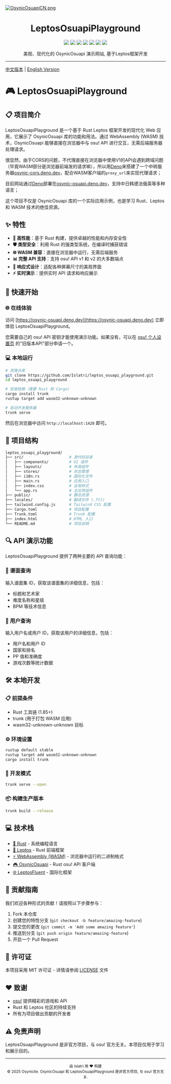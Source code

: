 <!-- markdownlint-disable MD033 MD041 MD045 MD026 -->
[![OsynicOsuapiCN.png](https://s2.loli.net/2025/05/15/Ww1hovEL4PmKdD6.png)](https://osynic-osuapi.deno.dev/)

<h1 align="center" tabindex="-1" class="heading-element" dir="auto">LeptosOsuapiPlayground</h1>

<p align="center">
  <a href="https://www.rust-lang.org/" target="_blank"><img src="https://img.shields.io/badge/Rust-1.85%2B-blue"/></a>
  <a href="https://crates.io/crates/osynic_osuapi" target="_blank"><img src="https://img.shields.io/crates/v/osynic_osuapi"/></a>
  <a href="https://docs.rs/osynic_osuapi" target="_blank"><img src="https://img.shields.io/docsrs/osynic_osuapi/0.1.0"/></a>
  <a href="https://osynic-osuapi.deno.dev" target="_blank"><img src="https://img.shields.io/badge/Deno-white?logo=deno&logoColor=black"/></a>
  <a href="https://github.com/islatri/leptos_osuapi_playground" target="_blank"><img src="https://img.shields.io/badge/License-MIT-green.svg"/></a>
  <a href="https://discord.gg/DRnZSES3BC" target="_blank"><img src="https://img.shields.io/badge/chat-discord-7289da.svg"/></a>
  <a href="https://github.com/osynicite" target="_blank"><img src="https://img.shields.io/badge/buy%20me-a%20coffee-orange.svg?style=flat-square"/></a>

</p>

<p align="center">
    美观、现代化的 OsynicOsuapi 演示网站, 基于Leptos框架开发
</p>

<hr />

[中文版本](README.md) | [English Version](README_EN.md)

# 🎮 LeptosOsuapiPlayground

## 📋 项目简介

LeptosOsuapiPlayground 是一个基于 Rust Leptos 框架开发的现代化 Web 应用，它展示了 OsynicOsuapi 库的功能和用法。通过 WebAssembly (WASM) 技术，OsynicOsuapi 能够直接在浏览器中与 osu! API 进行交互，无需后端服务器处理请求。

很显然，由于CORS的问题，不代理直接在浏览器中使用V1的API会遇到跨域问题（毕竟WASM部分是浏览器前端发的请求嘛），所以用[Deno](https://deno.dev)来搭建了一个中转服务器[osynic-cors.deno.dev](https://osynic-cors.deno.dev)，配合WASM客户端的`proxy_url`来实现代理请求；

目前网站通过[Deno](https://deno.dev)部署在[osynic-osuapi.deno.dev](https://osynic-osuapi.deno.dev/)，支持中日韩德法俄英等多种语言；

这个项目不仅是 OsynicOsuapi 库的一个实际应用示例，也是学习 Rust、Leptos 和 WASM 技术的绝佳资源。

## ✨ 特性

- **🚀 高性能**：基于 Rust 构建，提供卓越的性能和内存安全性
- **🛡️ 类型安全**：利用 Rust 的强类型系统，在编译时捕获错误
- **🌐 WASM 兼容**：直接在浏览器中运行，无需后端服务
- **📊 完整 API 支持**：支持 osu! API v1 和 v2 的大多数端点
- **📱 响应式设计**：适配各种屏幕尺寸的美观界面
- **⚡ 实时演示**：提供实时 API 请求和响应展示

## 🚀 快速开始

### 🌐 在线体验

访问 [https://osynic-osuapi.deno.dev](https://osynic-osuapi.deno.dev) 立即体验 LeptosOsuapiPlayground。

您需要自己的 osu! API 密钥才能使用演示功能。如果没有，可以在 [osu! 个人设置页](https://osu.ppy.sh/home/account/edit) 的"旧版本API"部分申请一个。

### 💻 本地运行

```bash
# 克隆仓库
git clone https://github.com/Islatri/leptos_osuapi_playground.git
cd leptos_osuapi_playground

# 安装依赖（需要 Rust 和 Cargo）
cargo install trunk
rustup target add wasm32-unknown-unknown

# 启动开发服务器
trunk serve
```

然后在浏览器中访问 `http://localhost:1420` 即可。

## 📂 项目结构

```bash
leptos_osuapi_playground/
├── src/                    # 源代码目录
│   ├── components/         # UI 组件
│   ├── layouts/            # 布局组件
│   ├── stores/             # 状态管理
│   ├── i18n.rs             # 国际化文件
│   ├── main.rs             # 应用入口
│   ├── index.css           # 全局样式
│   └── app.rs              # 主应用组件
├── public/                 # 静态资源
├── locales/                # 翻译文件 (.ftl)
├── tailwind.config.js      # Tailwind CSS 配置
├── Cargo.toml              # 项目配置
├── Trunk.toml              # Trunk 配置
├── index.html              # HTML 入口
└── README.md               # 项目说明
```

## 🔍 API 演示功能

LeptosOsuapiPlayground 提供了两种主要的 API 查询功能：

### 🎵 谱面查询

输入谱面集 ID，获取该谱面集的详细信息，包括：

- 标题和艺术家
- 难度名称和星级
- BPM 等技术信息

### 👤 用户查询

输入用户名或用户 ID，获取该用户的详细信息，包括：

- 用户名和用户 ID
- 国家和排名
- PP 值和准确度
- 游戏次数等统计数据

## 🛠️ 本地开发

### 📋 前提条件

- Rust 工具链 (1.85+)
- trunk (用于打包 WASM 应用)
- wasm32-unknown-unknown 目标

### ⚙️ 环境设置

```bash
rustup default stable
rustup target add wasm32-unknown-unknown
cargo install trunk
```

### 🔧 开发模式

```bash
trunk serve --open
```

### 📦 构建生产版本

```bash
trunk build --release
```

## 💻 技术栈

- [🦀 Rust](https://www.rust-lang.org/) - 系统编程语言
- [🔄 Leptos](https://github.com/leptos-rs/leptos) - Rust 前端框架
- [⚡ WebAssembly (WASM)](https://webassembly.org/) - 浏览器中运行的二进制格式
- [🎮 OsynicOsuapi](https://github.com/osynicite/osynic_osuapi) - Rust osu! API 客户端
- [🌐 LeptosFluent](https://github.com/mondeja/leptos-fluent) - 国际化框架

## 🤝 贡献指南

我们欢迎各种形式的贡献！请按照以下步骤参与：

1. Fork 本仓库
2. 创建您的特性分支 (`git checkout -b feature/amazing-feature`)
3. 提交您的更改 (`git commit -m 'Add some amazing feature'`)
4. 推送到分支 (`git push origin feature/amazing-feature`)
5. 开启一个 Pull Request

## 📜 许可证

本项目采用 MIT 许可证 - 详情请参阅 [LICENSE](LICENSE) 文件

## ❤️ 致谢

- [osu!](https://osu.ppy.sh/) 提供精彩的游戏和 API
- Rust 和 Leptos 社区的持续支持
- 所有为项目做出贡献的开发者

## ⚠️ 免责声明

LeptosOsuapiPlayground 是非官方项目，与 osu! 官方无关。本项目仅用于学习和展示目的。

---

<div align="center">
  <sub>由 Islatri 用 ❤️ 构建</sub>
  <br>
  <sub>© 2025 Osynicite. OsynicOsuapi 和 LeptosOsuapiPlayground 是非官方项目, 与 osu! 官方无关.</sub>
</div>
